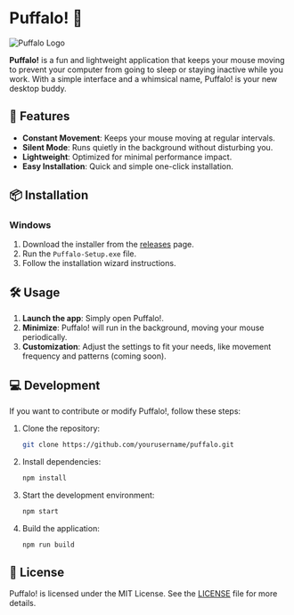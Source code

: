 # Puffalo! 🐃

![Puffalo Logo](./assets/icons/png/readme_logo.png)

**Puffalo!** is a fun and lightweight application that keeps your mouse moving to prevent your computer from going to sleep or staying inactive while you work. With a simple interface and a whimsical name, Puffalo! is your new desktop buddy.

## 🚀 Features

- **Constant Movement**: Keeps your mouse moving at regular intervals.
- **Silent Mode**: Runs quietly in the background without disturbing you.
- **Lightweight**: Optimized for minimal performance impact.
- **Easy Installation**: Quick and simple one-click installation.

## 📦 Installation

### Windows

1. Download the installer from the [releases](https://github.com/yourusername/puffalo/releases) page.
2. Run the `Puffalo-Setup.exe` file.
3. Follow the installation wizard instructions.

## 🛠️ Usage

1. **Launch the app**: Simply open Puffalo!.
2. **Minimize**: Puffalo! will run in the background, moving your mouse periodically.
3. **Customization**: Adjust the settings to fit your needs, like movement frequency and patterns (coming soon).

## 💻 Development

If you want to contribute or modify Puffalo!, follow these steps:

1. Clone the repository:
   ```bash
   git clone https://github.com/yourusername/puffalo.git
   ```
2. Install dependencies:
   ```bash
   npm install
   ```
3. Start the development environment:
   ```bash
   npm start
   ```
4. Build the application:
   ```bash
   npm run build
   ```

## 📄 License

Puffalo! is licensed under the MIT License. See the [LICENSE](./LICENSE) file for more details.
